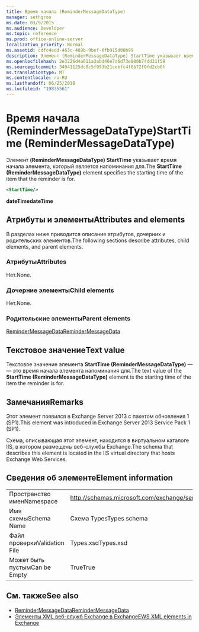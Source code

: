 ```yaml
---
title: Время начала (ReminderMessageDataType)
manager: sethgros
ms.date: 03/9/2015
ms.audience: Developer
ms.topic: reference
ms.prod: office-online-server
localization_priority: Normal
ms.assetid: cdfc4edd-463c-409b-9bef-6fb915d00b99
description: Элемент (ReminderMessageDataType) StartTime указывает время начала элемента, который является напоминания для.
ms.openlocfilehash: 2e3226d4a611a3abd46e7d6d73e800b74dd31f59
ms.sourcegitcommit: 34041125dc8c5f993b21cebfc4f8b72f0fd2cb6f
ms.translationtype: MT
ms.contentlocale: ru-RU
ms.lasthandoff: 06/25/2018
ms.locfileid: "19835561"
---
```

# <a name="starttime-remindermessagedatatype"></a><span data-ttu-id="c3fd4-103">Время начала (ReminderMessageDataType)</span><span class="sxs-lookup"><span data-stu-id="c3fd4-103">StartTime (ReminderMessageDataType)</span></span>

<span data-ttu-id="c3fd4-104">Элемент **(ReminderMessageDataType) StartTime** указывает время начала элемента, который является напоминания для.</span><span class="sxs-lookup"><span data-stu-id="c3fd4-104">The **StartTime (ReminderMessageDataType)** element specifies the starting time of the item that the reminder is for.</span></span> 
  
```XML
<StartTime/>
```

<span data-ttu-id="c3fd4-105">**dateTime**</span><span class="sxs-lookup"><span data-stu-id="c3fd4-105">**dateTime**</span></span>

## <a name="attributes-and-elements"></a><span data-ttu-id="c3fd4-106">Атрибуты и элементы</span><span class="sxs-lookup"><span data-stu-id="c3fd4-106">Attributes and elements</span></span>

<span data-ttu-id="c3fd4-107">В разделах ниже приводится описание атрибутов, дочерних и родительских элементов.</span><span class="sxs-lookup"><span data-stu-id="c3fd4-107">The following sections describe attributes, child elements, and parent elements.</span></span>
  
### <a name="attributes"></a><span data-ttu-id="c3fd4-108">Атрибуты</span><span class="sxs-lookup"><span data-stu-id="c3fd4-108">Attributes</span></span>

<span data-ttu-id="c3fd4-109">Нет.</span><span class="sxs-lookup"><span data-stu-id="c3fd4-109">None.</span></span>
  
### <a name="child-elements"></a><span data-ttu-id="c3fd4-110">Дочерние элементы</span><span class="sxs-lookup"><span data-stu-id="c3fd4-110">Child elements</span></span>

<span data-ttu-id="c3fd4-111">Нет.</span><span class="sxs-lookup"><span data-stu-id="c3fd4-111">None.</span></span>
  
### <a name="parent-elements"></a><span data-ttu-id="c3fd4-112">Родительские элементы</span><span class="sxs-lookup"><span data-stu-id="c3fd4-112">Parent elements</span></span>

[<span data-ttu-id="c3fd4-113">ReminderMessageData</span><span class="sxs-lookup"><span data-stu-id="c3fd4-113">ReminderMessageData</span></span>](remindermessagedata.md)
  
## <a name="text-value"></a><span data-ttu-id="c3fd4-114">Текстовое значение</span><span class="sxs-lookup"><span data-stu-id="c3fd4-114">Text value</span></span>

<span data-ttu-id="c3fd4-115">Текстовое значение элемента **StartTime (ReminderMessageDataType)** — — это время начала элемента напоминания для.</span><span class="sxs-lookup"><span data-stu-id="c3fd4-115">The text value of the **StartTime (ReminderMessageDataType)** element is the starting time of the item the reminder is for.</span></span> 
  
## <a name="remarks"></a><span data-ttu-id="c3fd4-116">Замечания</span><span class="sxs-lookup"><span data-stu-id="c3fd4-116">Remarks</span></span>

<span data-ttu-id="c3fd4-117">Этот элемент появился в Exchange Server 2013 с пакетом обновления 1 (SP1).</span><span class="sxs-lookup"><span data-stu-id="c3fd4-117">This element was introduced in Exchange Server 2013 Service Pack 1 (SP1).</span></span>
  
<span data-ttu-id="c3fd4-118">Схема, описывающая этот элемент, находится в виртуальном каталоге IIS, в котором размещены веб-службы Exchange.</span><span class="sxs-lookup"><span data-stu-id="c3fd4-118">The schema that describes this element is located in the IIS virtual directory that hosts Exchange Web Services.</span></span>
  
## <a name="element-information"></a><span data-ttu-id="c3fd4-119">Сведения об элементе</span><span class="sxs-lookup"><span data-stu-id="c3fd4-119">Element information</span></span>

|||
|:-----|:-----|
|<span data-ttu-id="c3fd4-120">Пространство имен</span><span class="sxs-lookup"><span data-stu-id="c3fd4-120">Namespace</span></span>  <br/> |http://schemas.microsoft.com/exchange/services/2006/types  <br/> |
|<span data-ttu-id="c3fd4-121">Имя схемы</span><span class="sxs-lookup"><span data-stu-id="c3fd4-121">Schema Name</span></span>  <br/> |<span data-ttu-id="c3fd4-122">Схема Types</span><span class="sxs-lookup"><span data-stu-id="c3fd4-122">Types schema</span></span>  <br/> |
|<span data-ttu-id="c3fd4-123">Файл проверки</span><span class="sxs-lookup"><span data-stu-id="c3fd4-123">Validation File</span></span>  <br/> |<span data-ttu-id="c3fd4-124">Types.xsd</span><span class="sxs-lookup"><span data-stu-id="c3fd4-124">Types.xsd</span></span>  <br/> |
|<span data-ttu-id="c3fd4-125">Может быть пустым</span><span class="sxs-lookup"><span data-stu-id="c3fd4-125">Can be Empty</span></span>  <br/> |<span data-ttu-id="c3fd4-126">True</span><span class="sxs-lookup"><span data-stu-id="c3fd4-126">True</span></span>  <br/> |
   
## <a name="see-also"></a><span data-ttu-id="c3fd4-127">См. также</span><span class="sxs-lookup"><span data-stu-id="c3fd4-127">See also</span></span>

- [<span data-ttu-id="c3fd4-128">ReminderMessageData</span><span class="sxs-lookup"><span data-stu-id="c3fd4-128">ReminderMessageData</span></span>](remindermessagedata.md)
- [<span data-ttu-id="c3fd4-129">Элементы XML веб-служб Exchange в Exchange</span><span class="sxs-lookup"><span data-stu-id="c3fd4-129">EWS XML elements in Exchange</span></span>](ews-xml-elements-in-exchange.md)


